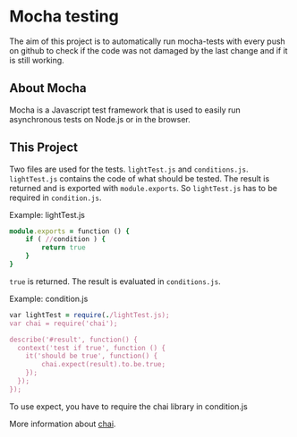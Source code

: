 # Mocha testing

The aim of this project is to automatically run mocha-tests with every push on github to check if the code was not damaged by the last change and if it is still working.

## About Mocha
Mocha is a Javascript test framework that is used to easily run asynchronous tests on Node.js or in the browser.

## This Project

Two files are used for the tests. `lightTest.js` and `conditions.js`.
`lightTest.js` contains the code of what should be tested. The result is returned and is exported with `module.exports`. So `lightTest.js` has to be required in `condition.js`.

Example:
lightTest.js

```ruby
module.exports = function () { 
    if ( //condition ) {
        return true
    }
}
```

`true` is returned. The result is evaluated in `conditions.js`.

Example: 
condition.js

```ruby
var lightTest = require(./lightTest.js);
var chai = require('chai');

describe('#result', function() {
  context('test if true', function () {  
    it('should be true', function() {
        chai.expect(result).to.be.true;
    });
  });
});
```

To use expect, you have to require the chai library in condition.js

More information about [chai](https://www.chaijs.com/).